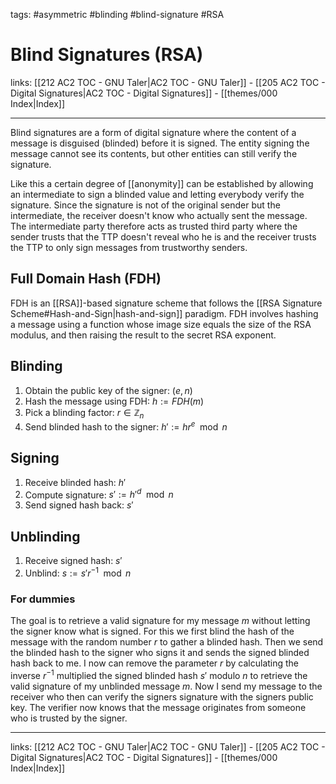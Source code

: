 tags: #asymmetric #blinding #blind-signature #RSA

# Blind Signatures (RSA)

links: [[212 AC2 TOC - GNU Taler|AC2 TOC - GNU Taler]] - [[205 AC2 TOC - Digital Signatures|AC2 TOC - Digital Signatures]] - [[themes/000 Index|Index]]

---

Blind signatures are a form of digital signature where the content of a message is disguised (blinded) before it is signed. The entity signing the message cannot see its contents, but other entities can still verify the signature.

Like this a certain degree of [[anonymity]] can be established by allowing an intermediate to sign a blinded value and letting everybody verify the signature. Since the signature is not of the original sender but the intermediate, the receiver doesn't know who actually sent the message. The intermediate party therefore acts as trusted third party where the sender trusts that the TTP doesn't reveal who he is and the receiver trusts the TTP to only sign messages from trustworthy senders. 

## Full Domain Hash (FDH)

FDH is an [[RSA]]-based signature scheme that follows the [[RSA Signature Scheme#Hash-and-Sign|hash-and-sign]] paradigm. FDH involves hashing a message using a function whose image size equals the size of the RSA modulus, and then raising the result to the secret RSA exponent.

## Blinding

1. Obtain the public key of the signer: $(e, n)$
2. Hash the message using FDH: $h := FDH(m)$
3. Pick a blinding factor: $r \in \mathbb{Z}_n$
4. Send blinded hash to the signer: $h' := hr^e \mod n$

## Signing

1. Receive blinded hash: $h'$
2. Compute signature: $s' := h'^d \mod n$
3. Send signed hash back: $s'$

## Unblinding

1. Receive signed hash: $s'$
2. Unblind: $s := s'r^{-1} \mod n$

### For dummies

The goal is to retrieve a valid signature for my message $m$ without letting the signer know what is signed. For this we first blind the hash of the message with the random number $r$ to gather a blinded hash. Then we send the blinded hash to the signer who signs it and sends the signed blinded hash back to me. I now can remove the parameter $r$ by calculating the inverse $r^{-1}$ multiplied the signed blinded hash $s'$ modulo $n$ to retrieve the valid signature of my unblinded message $m$. Now I send my message to the receiver who then can verify the signers signature with the signers public key. The verifier now knows that the message originates from someone who is trusted by the signer.

---
links: [[212 AC2 TOC - GNU Taler|AC2 TOC - GNU Taler]] - [[205 AC2 TOC - Digital Signatures|AC2 TOC - Digital Signatures]] - [[themes/000 Index|Index]]
